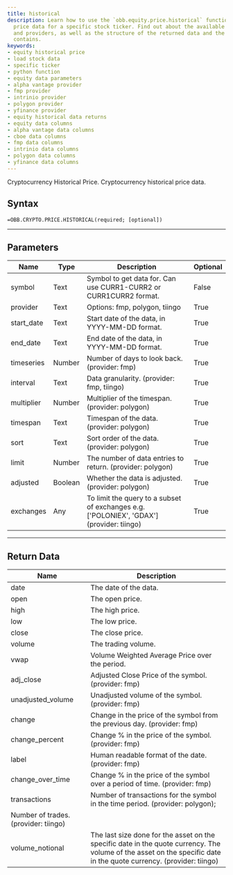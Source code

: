 ```yaml
---
title: historical
description: Learn how to use the `obb.equity.price.historical` function to load historical
  price data for a specific stock ticker. Find out about the available parameters
  and providers, as well as the structure of the returned data and the columns it
  contains.
keywords: 
- equity historical price
- load stock data
- specific ticker
- python function
- equity data parameters
- alpha vantage provider
- fmp provider
- intrinio provider
- polygon provider
- yfinance provider
- equity historical data returns
- equity data columns
- alpha vantage data columns
- cboe data columns
- fmp data columns
- intrinio data columns
- polygon data columns
- yfinance data columns
---
```


<!-- markdownlint-disable MD041 -->

Cryptocurrency Historical Price. Cryptocurrency historical price data.

## Syntax

```excel wordwrap
=OBB.CRYPTO.PRICE.HISTORICAL(required; [optional])
```

---

## Parameters

| Name | Type | Description | Optional |
| ---- | ---- | ----------- | -------- |
| symbol | Text | Symbol to get data for. Can use CURR1-CURR2 or CURR1CURR2 format. | False |
| provider | Text | Options: fmp, polygon, tiingo | True |
| start_date | Text | Start date of the data, in YYYY-MM-DD format. | True |
| end_date | Text | End date of the data, in YYYY-MM-DD format. | True |
| timeseries | Number | Number of days to look back. (provider: fmp) | True |
| interval | Text | Data granularity. (provider: fmp, tiingo) | True |
| multiplier | Number | Multiplier of the timespan. (provider: polygon) | True |
| timespan | Text | Timespan of the data. (provider: polygon) | True |
| sort | Text | Sort order of the data. (provider: polygon) | True |
| limit | Number | The number of data entries to return. (provider: polygon) | True |
| adjusted | Boolean | Whether the data is adjusted. (provider: polygon) | True |
| exchanges | Any | To limit the query to a subset of exchanges e.g. ['POLONIEX', 'GDAX'] (provider: tiingo) | True |

---

## Return Data

| Name | Description |
| ---- | ----------- |
| date | The date of the data.  |
| open | The open price.  |
| high | The high price.  |
| low | The low price.  |
| close | The close price.  |
| volume | The trading volume.  |
| vwap | Volume Weighted Average Price over the period.  |
| adj_close | Adjusted Close Price of the symbol. (provider: fmp) |
| unadjusted_volume | Unadjusted volume of the symbol. (provider: fmp) |
| change | Change in the price of the symbol from the previous day. (provider: fmp) |
| change_percent | Change % in the price of the symbol. (provider: fmp) |
| label | Human readable format of the date. (provider: fmp) |
| change_over_time | Change % in the price of the symbol over a period of time. (provider: fmp) |
| transactions | Number of transactions for the symbol in the time period. (provider: polygon);
    Number of trades. (provider: tiingo) |
| volume_notional | The last size done for the asset on the specific date in the quote currency. The volume of the asset on the specific date in the quote currency. (provider: tiingo) |

